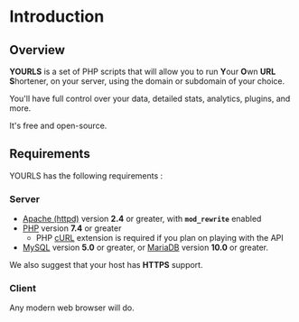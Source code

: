 # Introduction

## Overview

**YOURLS** is a set of PHP scripts that will allow you to run **Y**our **O**wn **URL** **S**hortener, on your server, using the domain or subdomain of your choice.

You'll have full control over your data, detailed stats, analytics, plugins, and more.

It's free and open-source.

## Requirements

YOURLS has the following requirements :

### Server

- [Apache (httpd)](https://httpd.apache.org/) version **2.4** or greater, with **`mod_rewrite`** enabled
- [PHP](https://secure.php.net/) version **7.4** or greater
  - PHP [cURL](https://www.php.net/curl) extension is required if you plan on playing with the API
- [MySQL](https://www.mysql.com/) version **5.0** or greater, or [MariaDB](https://mariadb.org/) version **10.0** or greater.

We also suggest that your host has **HTTPS** support.

### Client

Any modern web browser will do.

